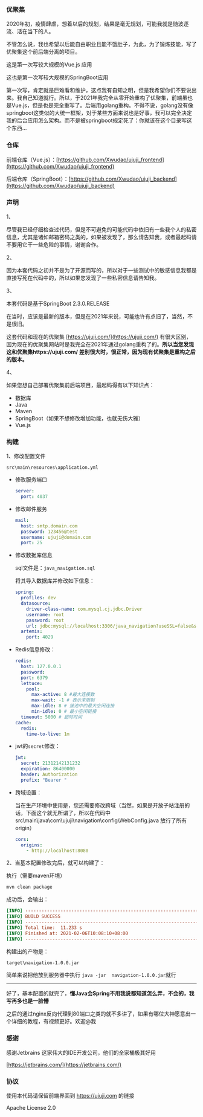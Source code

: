 ### 优聚集

2020年初，疫情肆虐，想着以后的规划，结果是毫无规划，可能我就是随波逐流、活在当下的人。



不管怎么说，我也希望以后能自由职业且能不饿肚子，为此，为了锻炼技能，写了优聚集这个前后端分离的项目。



这是第一次写较大规模的Vue.js 应用

这也是第一次写较大规模的SpringBoot应用



第一次写，肯定就是巨难看和维护，这点我有自知之明，但是我希望你们不要说出来。我自己知道就行。所以，于2021年我完全从零开始重构了优聚集，前端虽也是Vue.js，但是也是完全重写了。后端用golang重构。不得不说，golang没有像springboot这类似的大统一框架，对于某些方面来说也是好事，我可以完全决定我的后台应用怎么架构。而不是被springboot规定死了：你就该在这个目录写这个东西…



### 仓库

前端仓库（Vue.js）：[https://github.com/Xwudao/ujuji_frontend](https://github.com/Xwudao/ujuji_frontend)

后端仓库（SpringBoot）：[https://github.com/Xwudao/ujuji_backend](https://github.com/Xwudao/ujuji_backend)



### 声明

1、

尽管我已经仔细检查过代码，但是不可避免的可能代码中依旧有一些我个人的私密信息，尤其是诸如邮箱密码之类的，如果被发现了，那么请告知我，或者最起码请不要用它干一些危险的事情，谢谢合作。

2、

因为本套代码之初并不是为了开源而写的，所以对于一些测试中的敏感信息我都是直接写死在代码中的，所以如果您发现了一些私密信息请告知我。



3、

本套代码是基于SpringBoot 2.3.0.RELEASE

在当时，应该是最新的版本，但是在2021年来说，可能也许有点旧了，当然，不是很旧。

这套代码和现在的优聚集 [https://ujuji.com/](https://ujuji.com/) 有很大区别，因为现在的优聚集网站时是我完全在2021年通过golang重构了的。**所以当您发现这和优聚集https://ujuji.com/ 差别很大时，很正常，因为现有优聚集是重构之后的版本。**



4、

如果您想自己部署优聚集前后端项目，最起码得有以下知识点：

- 数据库
- Java
- Maven
- SpringBoot（如果不想修改增加功能，也就无伤大雅）
- Vue.js



### 构建

1、修改配置文件

`src\main\resources\application.yml`

- 修改服务端口

  ```yml
  server:
    port: 4037
  ```

- 修改邮件服务

  ```yml
  mail:
    host: smtp.domain.com
    password: 123456@test
    username: ujuji@domain.com
    port: 25
  ```

- 修改数据库信息

  sql文件是：`java_navigation.sql`

  将其导入数据库并修改如下信息：

  ```yml
  spring:
    profiles: dev
    datasource:
      driver-class-name: com.mysql.cj.jdbc.Driver
      username: root
      password: root
      url: jdbc:mysql://localhost:3306/java_navigation?useSSL=false&serverTimezone=UTC
    artemis:
      port: 4029
  ```

- Redis信息修改：

  ```yml
  redis:
    host: 127.0.0.1
    password:
    port: 6379
    lettuce:
      pool:
        max-active: 8 #最大连接数
        max-wait: -1 # 表示未限制
        max-idle: 8 # 接池中的最大空闲连接
        min-idle: 0 # 最小空闲链接
    timeout: 5000 # 超时时间
  cache:
    redis:
      time-to-live: 1m
  ```

- jwt的`secret`修改：

  ```yml
  jwt:
    secret: 21312142131232
    expiration: 86400000
    header: Authorization
    prefix: "Bearer "
  ```

- 跨域设置：

  当在生产环境中使用是，您还需要修改跨域（当然，如果是开放子站注册的话，下面这个就无所谓了，所以在代码中src\main\java\com\ujuji\navigation\config\WebConfig.java 放行了所有origin）

  ```yml
  cors:
    origins:
      - http://localhost:8080
  ```



2、当基本配置修改完后，就可以构建了：

执行（需要maven环境）

```bash
mvn clean package
```

成功后，会输出：

```ini
[INFO] ------------------------------------------------------------------------
[INFO] BUILD SUCCESS
[INFO] ------------------------------------------------------------------------
[INFO] Total time:  11.233 s
[INFO] Finished at: 2021-02-06T10:08:10+08:00
[INFO] ------------------------------------------------------------------------
```

构建出的产物是：

`target\navigation-1.0.0.jar`

简单来说把他放到服务器中执行 `java -jar  navigation-1.0.0.jar`就行



****



好了，基本配置的就完了，**懂Java会Spring不用我说都知道怎么弄，不会的，我写再多也是一脸懵**



之后的通过nginx反向代理到80端口之类的就不多讲了，如果有哪位大神愿意出一个详细的教程，有视频更好。欢迎@我



### 感谢



感谢Jetbrains 这家伟大的IDE开发公司，他们的全家桶极其好用

[https://jetbrains.com/](https://jetbrains.com/)



### 协议

使用本代码请保留前端界面到 https://ujuji.com 的链接

Apache License 2.0

